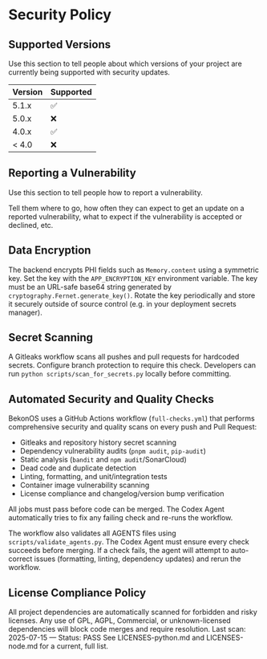 # Security Policy

## Supported Versions

Use this section to tell people about which versions of your project are
currently being supported with security updates.

| Version | Supported          |
| ------- | ------------------ |
| 5.1.x   | :white_check_mark: |
| 5.0.x   | :x:                |
| 4.0.x   | :white_check_mark: |
| < 4.0   | :x:                |

## Reporting a Vulnerability

Use this section to tell people how to report a vulnerability.

Tell them where to go, how often they can expect to get an update on a
reported vulnerability, what to expect if the vulnerability is accepted or
declined, etc.

## Data Encryption

The backend encrypts PHI fields such as `Memory.content` using a symmetric key.
Set the key with the `APP_ENCRYPTION_KEY` environment variable. The key must be
an URL-safe base64 string generated by `cryptography.Fernet.generate_key()`.
Rotate the key periodically and store it securely outside of source control
(e.g. in your deployment secrets manager).

## Secret Scanning

A Gitleaks workflow scans all pushes and pull requests for hardcoded secrets. Configure branch protection to require this check. Developers can run `python scripts/scan_for_secrets.py` locally before committing.

## Automated Security and Quality Checks

BekonOS uses a GitHub Actions workflow (`full-checks.yml`) that performs
comprehensive security and quality scans on every push and Pull Request:

- Gitleaks and repository history secret scanning
- Dependency vulnerability audits (`pnpm audit`, `pip-audit`)
- Static analysis (`bandit` and `npm audit`/SonarCloud)
- Dead code and duplicate detection
- Linting, formatting, and unit/integration tests
- Container image vulnerability scanning
- License compliance and changelog/version bump verification

All jobs must pass before code can be merged. The Codex Agent automatically
tries to fix any failing check and re-runs the workflow.

The workflow also validates all AGENTS files using `scripts/validate_agents.py`.
The Codex Agent must ensure every check succeeds before merging. If a check
fails, the agent will attempt to auto-correct issues (formatting, linting,
dependency updates) and rerun the workflow.

## License Compliance Policy

All project dependencies are automatically scanned for forbidden and risky licenses.
Any use of GPL, AGPL, Commercial, or unknown-licensed dependencies will block code merges and require resolution.
Last scan: 2025-07-15 — Status: PASS
See LICENSES-python.md and LICENSES-node.md for a current, full list.
